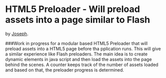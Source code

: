 # HTML5 Preloader - Will preload assets into a page similar to Flash

by [Joseph](http://jbkflex.wordpress.com).


###Work in progress for a modular based HTML5 Preloader 
that will preload assets into a HTML5 page before tha pplication runs. 
This will give a similar experience like Flash preloaders. 
The main idea is to create dynamic elements in java script and then load the assets into the page behind the scenes. A counter
keeps track of the number of assets loaded and based on that, the preloader progress is determined.




